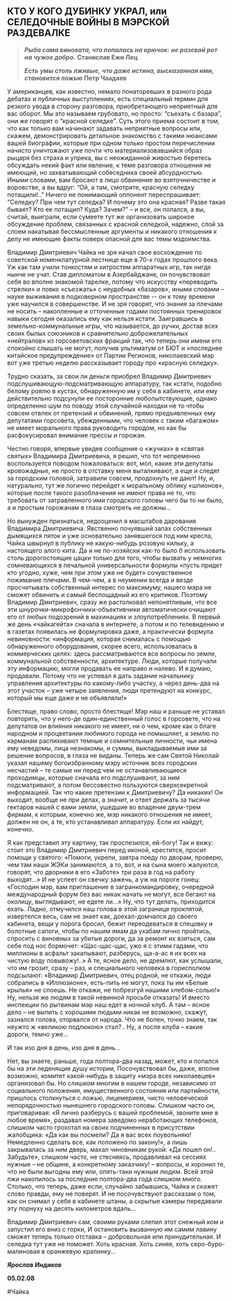 ## **КТО У КОГО ДУБИНКУ УКРАЛ,** **или** **СЕЛЕДОЧНЫЕ ВОЙНЫ В МЭРСКОЙ РАЗДЕВАЛКЕ**

> ***Рыба сама виновата, что попалась на крючок:***
> ***не разевай рот на чужое  добро.***
> **Станислав Ежи Лец**
> 
> ***Есть умы столь лживые,***
> ***что даже истина, высказанная ими, становится ложью***
> **Петр Чаадаев**

У американцев, как известно, немало понаторевших в разного рода дебатах и публичных выступлениях, есть специальный термин для резкого увода в сторону разговора, приобретающего неприятный для вас оборот. Мы это называем грубовато, но просто: “съехать с базара”, они же говорят о “красной селедке”. Суть этого приема состоит в том, что как только вам начинают задавать неприятные вопросы или, скажем, демонстрировать детальное знакомство с такими нюансами вашей биографии, которые при одном только простом перечислении начисто уничтожают уже почти что материализовавшийся образ рыцаря без страха и упрека, вы с неожиданной живостью беретесь обсуждать некий факт или явление, к теме разговора отношения не имеющий, но захватывающий собеседника своей абсурдностью. Иными словами, вам бросают в лицо обвинение во взяточничестве и воровстве, а вы вдруг: “Ой, а там, смотрите, красную селедку потащили!..” Ничего не понимающий оппонент переспрашивает: “Селедку? При чем тут селедка? И почему это она красная? Разве такая бывает? Кто ее потащил? Куда? Зачем?” – и все, он попался, а вы, считай, выиграли, если сумеете тут же организовать широкое обсуждение проблем, связанных с красной селедкой, надежно, слой за слоем накатывая бессмысленные аргументы  и никакого отношения к делу не имеющие факты поверх опасной для вас темы мздоимства.

Владимир Дмитриевич Чайка не зря начал свое восхождение по советской номенклатурной лестнице еще в 70-х годах прошлого века. Уж как там учили тонкостям и хитростям аппаратных игр, так нигде нынче не учат. Став дипломатом в Азербайджане, он почувствовал себя во вполне знакомой тарелке, потому что искусству «переводить стрелки» и ловко «съезжать» с неудобных «базаров», иными словами – науке выживания в подковерном пространстве -- он к тому времени уже научился в совершенстве. И не зря говорят, что знания за плечами не носить – накопленные и отточенные годами постоянных тренировок навыки сегодня оказались ему как нельзя кстати. Заигравшись в земельно-коммунальные игры, что называется, до ручки, достав всех своих былых союзников и сравнительно доброжелательных «нейтралов» из горсоветовских фракций так, что теперь они имени его спокойно слышать не могут, получив ультиматум от БЮТ и «последнее китайское предупреждение» от Партии Регионов, николаевский мэр вот уже третью неделю рассказывает городу про «красную селедку». 

Трудно сказать, за свои ли деньги приобрел Владимир Дмитриевич подслушивающую-подсматривающую аппаратуру, так кстати, подобно белому роялю в кустах, обнаруженную им у себя в кабинете, или ему действительно подсунули ее посторонние любопытствующие, однако определенно шум по поводу этой случайной находки не то чтобы совсем отвлек от претензий и обвинений, прямо предъявленных ему депутатами горсовета, убежденными, что человек с таким «багажом» не имеет морального права руководить городом, но как бы расфокусировал внимание прессы и горожан. 

Честно говоря, впервые увидев сообщение о «жучках» в «святая святых» Владимира Дмитриевича, я решил, что тот непременно воспользуется поводом пожаловаться: вот, мол, какие эти депутаты кровожадные, не просто в отставку меня выталкивают, а еще и следят за городским головой, затравили совсем, продохнуть не дают! Ну, и, натурально, тут же логично перейдет к моральному облику «шпионов», которые после такого разоблачения не имеют права не то, что требовать от затравленного ими городского головы чего бы то ни было, а и простым горожанам в глаза смотреть не должны… 

Но вынужден признаться, недооценил я масштабов дарования Владимира Дмитриевича. Явственно почуявший запах собственных дымящихся пяток и уже основательно занявшегося под ним кресла, Чайка швырнул в публику не какую-нибудь розовую кильку, а настоящего алого кита. Да и не по-хозяйски как-то было б использовать столь дорогостоящие цацки только для того, чтобы вызвать у немногих сомневающихся в печальной универсальности формулы «пусть придет кто угодно, хуже, чем при *этом* уже не будет» сочувственное пожимание плечами. В чем-чем, а в неумении всегда и везде просчитывать собственный интерес по максимуму, нашего мэра не сможет обвинить и самый беспощадный из его критиков. Поэтому Владимир Дмитриевич, сразу же растолковал непонятливым, что все эти шнурочки-микрофончики-объективчики автоматически очищают его от любых подозрений в махинациях и злоупотреблениях. В первый же день «чайкагейта» сначала в интернете, а потом и по телевидению и в газетах появилась не формулировка даже, а практически формула невиновности: «информация, которая снималась с помощью обнаруженного оборудования, скорее всего, использовалась в коммерческих целях: здесь рассматриваются все вопросы по земле, коммунальной собственности, архитектуре. Люди, которые получали эту информацию, могли продавать ее направо и налево. И я думаю, продавали. Потому что не успевал я дать задание начальнику управления архитектуры по какому-либо участку, а через день-два на этот участок – уже четыре заявления, люди претендуют на конкурс, который мы еще даже и не объявляли!»

Блестяще, право слово, просто блестяще! Мэр наш и раньше не уставал повторять, что у него-де один-единственный голос в горсовете, что на депутатов он влияния никакого не имеет, ни о чем, кроме как о благе народном и процветании любимого города не помышляет, а землю по карманам распихивают темные и сомнительные личности, чьи имена ему неведомы, лица незнакомы, и суммы, выкладываемые ими за решение вопросов, в глаза не виданы. Теперь же сам Святой Николай указал нашему богоизбранному мэру источник всех городских несчастий – те самые ни перед чем не останавливающиеся проходимцы, которые сначала его подслушивают, за ним подсматривают, а потом бессовестно пользуются сверхсекретной информацией. Так что какие претензии к Дмитриевичу? Да никаких! Он выходит, вообще не при делах, а значит, и ответ держать за тысячи гектаров нашей с вами земли, ушедшие во владение двум-трем фирмам, к которым, конечно же, мэр никакого отношения не имеет, должен не он, а те, кто устанавливал аппаратуру. Если их найдут, конечно.

Я как представил эту картину, так прослезился, ей-богу! Так и вижу: стоит это Владимир Дмитриевич перед иконой, крестится, просит помощи у святого: «Помоги, укрепи, завтра поеду по дворам, проверю, чем там наши ЖЭКи занимаются, а то, вот, и на сына моего жалуются, говорят, что дворники в его «Заботе» три раза в год на работу выходят…» И не успеет он свечку зажечь, а уж на пороге гонец: «Господин мэр, вам приглашение в загранкомандировку, очередной международный форум без вас никак начать не могут, все бегают на околицу, выглядывают, не едете ли…» Ну, что тут делать, приходится ехать. Ладно, отмучился наш голова в этой загранице проклятой, извертелся весь, сам не знает как, доехал-домчался до своего кабинета, вещи у порога бросил, бежит переодеваться в спецовку и болотные сапоги, чтобы по нашим ямам да ухабам лично пройтись, спросить с виновных за убитые дороги, да за ремонт их взяться, сам себе под нос бормочет: «Щас-щас-щас, ужо я с этими гадами, что миллионы в асфальт закапывают, разберусь, ща-а-ас я их всех на чистую воду повывожу!..» А те, ясное дело, не дремлют, как услышали, что им грозит, сразу – раз, и специального человека в горисполком подсылают: «Владимир Дмитриевич, отец родной, не откажи, люди собрались в «Иллюзионе», есть-пить не могут, пока ты им «Белые крылья» не споешь. Не откажи, не побрезгуй нашими хлебом-солью!» Ну, нельзя же людям в такой невинной просьбе отказать! И вместо инспекции по рытвинам мэр наш едет в ночной клуб. А там – ясное дело – не выпить с хорошими людьми никак не возможно, скажут, зазнался голова, оторвался от народа. Что не болен, точно знаем, так неужто ж «великою подлюкою» стал?.. Ну, а после клуба – какие дороги, темно уже…

И так изо дня в день, изо дня в день…

Нет, вы знаете, раньше, года полтора-два назад, может, кто и попался бы на эти леденящие душу истории, Посочувствовал бы, даже, вполне возможно, комитет какой-нибудь в защиту «мэра всех николаевцев» организовал бы. Но слишком многим в нашем городе, независимо от социального положения, имущественного состояния или партийности, пришлось столкнуться с ложью, лицемерием, чисто человеческой непорядочностью нынешнего городского головы. Слишком часто он, приговаривая: «Я лично разберусь с вашей проблемой, звоните мне в любое время», раздавал номера заведомо неработающих телефонов, слишком часто грохотал на своих подчиненных в присутствии жалобщика: «Да как вы посмели? Да я вас всех поувольняю! Немедленно сделать все, как положено по закону!», а лишь закрывалась за ним дверь, махал чиновникам рукой: «Да пошел он!.. Забудьте», слишком часто, не стесняясь, продавливал на сессиях нужные – не общине, а конкретному заказчику! – вопросы, и хоронил те, что не были выгодны ему или, опять-таки нужным людям. Всей этой лжи накопилось за последние полтора-два года слишком много. Столько, что теперь, даже если, случайно забывшись, Чайка и скажет слово правды, ему не поверят. И не посочувствуют рассказам о том, как он снимал у себя в кабинете штаны, а скрытые камеры передавали эту порнуху на десять километров вдаль…

Владимир Дмитриевич сам, своими руками слепил этот снежный ком и запустил его вниз с горки, И остановить вызванную им самим лавину сможет теперь только отставка – добровольная или принудительная. И селедка тут уже не поможет. Хоть красная. Хоть синяя, хоть серо-буро-малиновая в оранжевую крапинку…

***Ярослав Индиков***

**05.02.08**

#Чайка 